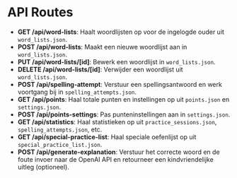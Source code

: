 # API Routes

- **GET /api/word-lists**: Haalt woordlijsten op voor de ingelogde ouder uit `word_lists.json`.
- **POST /api/word-lists**: Maakt een nieuwe woordlijst aan in `word_lists.json`.
- **PUT /api/word-lists/[id]**: Bewerk een woordlijst in `word_lists.json`.
- **DELETE /api/word-lists/[id]**: Verwijder een woordlijst uit `word_lists.json`.
- **POST /api/spelling-attempt**: Verstuur een spellingsantwoord en werk voortgang bij in `spelling_attempts.json`.
- **GET /api/points**: Haal totale punten en instellingen op uit `points.json` en `settings.json`.
- **POST /api/points-settings**: Pas punteninstellingen aan in `settings.json`.
- **GET /api/statistics**: Haal statistieken op uit `practice_sessions.json`, `spelling_attempts.json`, etc.
- **GET /api/special-practice-list**: Haal speciale oefenlijst op uit `special_practice_list.json`.
- **POST /api/generate-explanation**: Verstuur het correcte woord en de foute invoer naar de OpenAI API en retourneer een kindvriendelijke uitleg (optioneel).